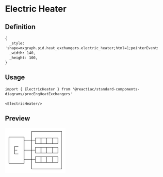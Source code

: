 # Electric Heater

## Definition

```
{
  _style: 'shape=mxgraph.pid.heat_exchangers.electric_heater;html=1;pointerEvents=1;align=center;verticalLabelPosition=bottom;verticalAlign=top;dashed=0;',
  _width: 140,
  _height: 100,
}
```

## Usage

```
import { ElectricHeater } from '@reactiac/standard-components-diagrams/procEngHeatExchangers'

<ElectricHeater/>
```

## Preview

<img src="./electric-heater.png" width="200"/>
